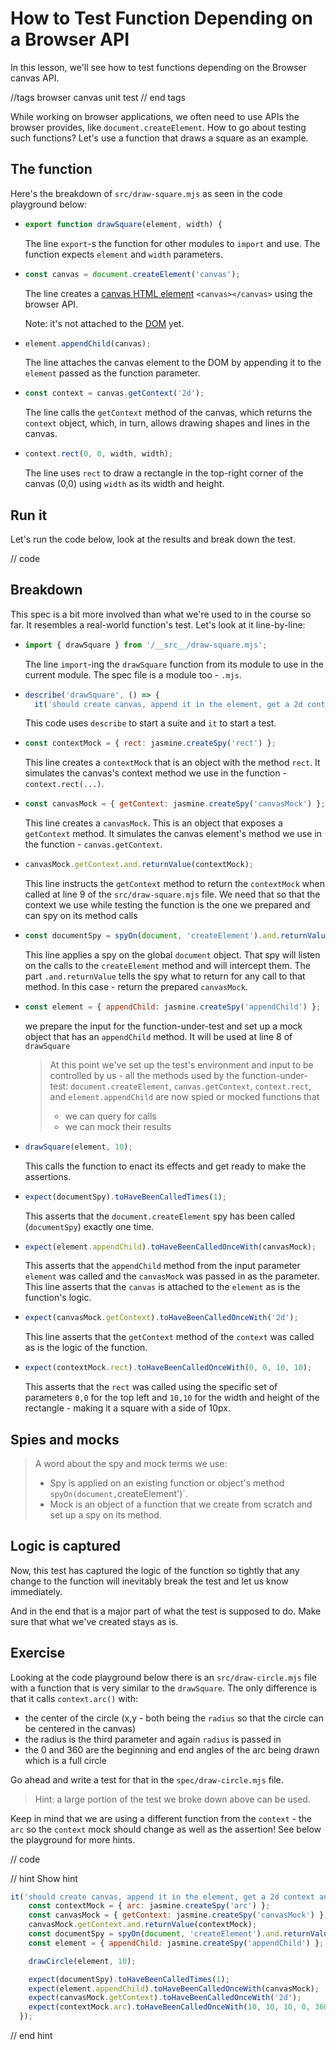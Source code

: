 # How to Test Function Depending on a Browser API

In this lesson, we'll see how to test functions depending on the Browser canvas API.

//tags
browser
canvas
unit test
// end tags

While working on browser applications, we often need to use APIs the browser provides, like `document.createElement`. How to go about testing such functions? Let's use a function that draws a square as an example.

## The function

Here's the breakdown of `src/draw-square.mjs` as seen in the code playground below:

- ```js
  export function drawSquare(element, width) {
  ```

  The line `export`-s the function for other modules to `import` and use. The function expects `element` and `width` parameters.

- ```js
  const canvas = document.createElement('canvas');
  ```

  The line creates a [canvas HTML element](https://developer.mozilla.org/en-US/docs/Web/API/Canvas_API) `<canvas></canvas>` using the browser API.

  Note: it's not attached to the [DOM](https://developer.mozilla.org/en-US/docs/Web/API/Document_Object_Model/Introduction) yet.

- ```js
  element.appendChild(canvas);
  ```

  The line attaches the canvas element to the DOM by appending it to the `element` passed as the function parameter.

- ```js
  const context = canvas.getContext('2d');
  ```

  The line calls the `getContext` method of the canvas, which returns the `context` object, which, in turn, allows drawing shapes and lines in the canvas.

- ```js
  context.rect(0, 0, width, width);
  ```

  The line uses `rect` to draw a rectangle in the top-right corner of the canvas (0,0) using `width` as its width and height.

## Run it

Let's run the code below, look at the results and break down the test.

// code

## Breakdown

This spec is a bit more involved than what we're used to in the course so far. It resembles а real-world function's test. Let's look at it line-by-line:

- ```js
  import { drawSquare } from '/__src__/draw-square.mjs';
  ```

  The line `import`-ing the `drawSquare` function from its module to use in the current module. The spec file is a module too - `.mjs`.

- ```js
  describe('drawSquare', () => {
    it('should create canvas, append it in the element, get a 2d context and draw the square', () => {
  ```

  This code uses `describe` to start a suite and `it` to start a test.

- ```js
  const contextMock = { rect: jasmine.createSpy('rect') };
  ```

  This line creates a `contextMock` that is an object with the method `rect`. It simulates the canvas's context method we use in the function - `context.rect(...)`.

- ```js
  const canvasMock = { getContext: jasmine.createSpy('canvasMock') };
  ```

  This line creates a `canvasMock`. This is an object that exposes a `getContext` method. It simulates the canvas element's method we use in the function - `canvas.getContext`.

- ```js
  canvasMock.getContext.and.returnValue(contextMock);
  ```

  This line instructs the `getContext` method to return the `contextMock` when called at line 9 of the `src/draw-square.mjs` file. We need that so that the context we use while testing the function is the one we prepared and can spy on its method calls

- ```js
  const documentSpy = spyOn(document, 'createElement').and.returnValue(canvasMock);
  ```

  This line applies a spy on the global `document` object. That spy will listen on the calls to the `createElement` method and will intercept them. The part `.and.returnValue` tells the spy what to return for any call to that method. In this case - return the prepared `canvasMock`.

- ```js
  const element = { appendChild: jasmine.createSpy('appendChild') };
  ```

  we prepare the input for the function-under-test and set up a mock object that has an `appendChild` method. It will be used at line 8 of `drawSquare`
  > At this point we've set up the test's environment and input to be controlled by us - all the methods used by the function-under-test: `document.createElement`, `canvas.getContext`, `context.rect`, and `element.appendChild` are now spied or mocked functions that
  >
  > - we can query for calls
  > - we can mock their results

- ```js
  drawSquare(element, 10);
  ```

  This calls the function to enact its effects and get ready to make the assertions.

- ```js
  expect(documentSpy).toHaveBeenCalledTimes(1);
  ```

  This asserts that the `document.createElement` spy has been called (`documentSpy`) exactly one time.

- ```js
  expect(element.appendChild).toHaveBeenCalledOnceWith(canvasMock);
  ```

  This asserts that the `appendChild` method from the input parameter `element` was called and the `canvasMock` was passed in as the parameter. This line asserts that the `canvas` is attached to the `element` as is the function's logic.

- ```js
  expect(canvasMock.getContext).toHaveBeenCalledOnceWith('2d');
  ```

  This line asserts that the `getContext` method of the `context` was called as is the logic of the function.

- ```js
  expect(contextMock.rect).toHaveBeenCalledOnceWith(0, 0, 10, 10);
  ```

  This asserts that the `rect` was called using the specific set of parameters `0,0` for the top left and `10,10` for the width and height of the rectangle - making it a square with a side of 10px.

## Spies and mocks

> A word about the spy and mock terms we use:
>
> - Spy is applied on an existing function or object's method `spyOn(document,`createElement')`.
> - Mock is an object of a function that we create from scratch and set up a spy on its method.

## Logic is captured

Now, this test has captured the logic of the function so tightly that any change to the function will inevitably break the test and let us know immediately.

And in the end that is a major part of what the test is supposed to do. Make sure that what we've created stays as is.

## Exercise

Looking at the code playground below there is an `src/draw-circle.mjs` file with a function that is very similar to the `drawSquare`. The only difference is that it calls `context.arc()` with:

- the center of the circle (x,y - both being the `radius` so that the circle can be centered in the canvas)
- the radius is the third parameter and again `radius` is passed in
- the 0 and 360 are the beginning and end angles of the arc being drawn which is a full circle

Go ahead and write a test for that in the `spec/draw-circle.mjs` file.

> Hint: a large portion of the test we broke down above can be used.

Keep in mind that we are using a different function from the `context` - the `arc` so the `context` mock should change as well as the assertion! See below the playground for more hints.

// code

// hint
Show hint

```js
it('should create canvas, append it in the element, get a 2d context and draw the circle', () => {
    const contextMock = { arc: jasmine.createSpy('arc') };
    const canvasMock = { getContext: jasmine.createSpy('canvasMock') };
    canvasMock.getContext.and.returnValue(contextMock);
    const documentSpy = spyOn(document, 'createElement').and.returnValue(canvasMock);
    const element = { appendChild: jasmine.createSpy('appendChild') };

    drawCircle(element, 10);

    expect(documentSpy).toHaveBeenCalledTimes(1);
    expect(element.appendChild).toHaveBeenCalledOnceWith(canvasMock);
    expect(canvasMock.getContext).toHaveBeenCalledOnceWith('2d');
    expect(contextMock.arc).toHaveBeenCalledOnceWith(10, 10, 10, 0, 360);
  });
```

// end hint

